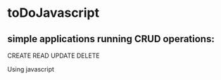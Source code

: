 # toDoJavascript

## simple applications running CRUD operations:
CREATE
READ
UPDATE
DELETE

Using javascript

